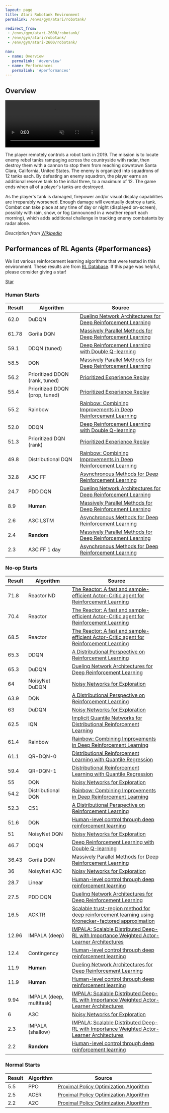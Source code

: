 ```yaml
---
layout: page
title: Atari Robotank Environment
permalink: /envs/gym/atari/robotank/

redirect_from:
 - /envs/gym/atari-2600/robotank/
 - /env/gym/atari/robotank/
 - /env/gym/atari-2600/robotank/

nav:
 - name: Overview
   permalink: '#overview'
 - name: Performances
   permalink: '#performances'
---
```



## Overview

<video autoplay muted loop controls>
  <source src="{{ 'assets/_pages/envs/gym/atari/robotank.mp4' | absolute_url }}" type="video/mp4">
</video>

The player remotely controls a robot tank in 2019. The mission is to locate enemy rebel tanks rampaging across the countryside with radar, then destroy them with a cannon to stop them from reaching downtown Santa Clara, California, United States. The enemy is organized into squadrons of 12 tanks each. By defeating an enemy squadron, the player earns an additional reserve tank to the initial three, to a maximum of 12. The game ends when all of a player's tanks are destroyed.

As the player's tank is damaged, firepower and/or visual display capabilities are irreparably worsened. Enough damage will eventually destroy a tank. Combat can take place at any time of day or night (displayed on-screen), possibly with rain, snow, or fog (announced in a weather report each morning), which adds additional challenge in tracking enemy combatants by radar alone.

*Description from [Wikipedia](https://en.wikipedia.org/wiki/Robot_Tank)*


## Performances of RL Agents {#performances}

We list various reinforcement learning algorithms that were tested in this environment. These results are from [RL Database](https://github.com/seungjaeryanlee/rldb). If this page was helpful, please consider giving a star!

<!-- Place this tag where you want the button to render. -->
<a class="github-button" href="https://github.com/seungjaeryanlee/rldb" data-icon="octicon-star" data-size="large" data-show-count="true" aria-label="Star seungjaeryanlee/rldb on GitHub">Star</a>
<!-- Place this tag in your head or just before your close body tag. -->
<script async defer src="https://buttons.github.io/buttons.js"></script>

### Human Starts

| Result | Algorithm | Source |
|--------|-----------|--------|
| 62.0 | DuDQN | [Dueling Network Architectures for Deep Reinforcement Learning](https://arxiv.org/abs/1511.06581) |
| 61.78 | Gorila DQN | [Massively Parallel Methods for Deep Reinforcement Learning](https://arxiv.org/abs/1507.04296) |
| 59.1 | DDQN (tuned) | [Deep Reinforcement Learning with Double Q-learning](https://arxiv.org/abs/1509.06461) |
| 58.5 | DQN | [Massively Parallel Methods for Deep Reinforcement Learning](https://arxiv.org/abs/1507.04296) |
| 56.2 | Prioritized DDQN (rank, tuned) | [Prioritized Experience Replay](https://arxiv.org/abs/1511.05952) |
| 55.4 | Prioritized DDQN (prop, tuned) | [Prioritized Experience Replay](https://arxiv.org/abs/1511.05952) |
| 55.2 | Rainbow | [Rainbow: Combining Improvements in Deep Reinforcement Learning](https://arxiv.org/abs/1710.02298) |
| 52.0 | DDQN | [Deep Reinforcement Learning with Double Q-learning](https://arxiv.org/abs/1509.06461) |
| 51.3 | Prioritized DQN (rank) | [Prioritized Experience Replay](https://arxiv.org/abs/1511.05952) |
| 49.8 | Distributional DQN | [Rainbow: Combining Improvements in Deep Reinforcement Learning](https://arxiv.org/abs/1710.02298) |
| 32.8 | A3C FF | [Asynchronous Methods for Deep Reinforcement Learning](https://arxiv.org/abs/1602.01783) |
| 24.7 | PDD DQN | [Dueling Network Architectures for Deep Reinforcement Learning](https://arxiv.org/abs/1511.06581) |
| 8.9 | **Human** | [Massively Parallel Methods for Deep Reinforcement Learning](https://arxiv.org/abs/1507.04296) |
| 2.6 | A3C LSTM | [Asynchronous Methods for Deep Reinforcement Learning](https://arxiv.org/abs/1602.01783) |
| 2.4 | **Random** | [Massively Parallel Methods for Deep Reinforcement Learning](https://arxiv.org/abs/1507.04296) |
| 2.3 | A3C FF 1 day | [Asynchronous Methods for Deep Reinforcement Learning](https://arxiv.org/abs/1602.01783) |


### No-op Starts

| Result | Algorithm | Source |
|--------|-----------|--------|
| 71.8 | Reactor ND | [The Reactor: A fast and sample-efficient Actor-Critic agent for Reinforcement Learning](https://arxiv.org/abs/1704.04651) |
| 70.4 | Reactor | [The Reactor: A fast and sample-efficient Actor-Critic agent for Reinforcement Learning](https://arxiv.org/abs/1704.04651) |
| 68.5 | Reactor | [The Reactor: A fast and sample-efficient Actor-Critic agent for Reinforcement Learning](https://arxiv.org/abs/1704.04651) |
| 65.3 | DDQN | [A Distributional Perspective on Reinforcement Learning](https://arxiv.org/abs/1707.06887) |
| 65.3 | DuDQN | [Dueling Network Architectures for Deep Reinforcement Learning](https://arxiv.org/abs/1511.06581) |
| 64 | NoisyNet DuDQN | [Noisy Networks for Exploration](https://arxiv.org/abs/1706.10295) |
| 63.9 | DQN | [A Distributional Perspective on Reinforcement Learning](https://arxiv.org/abs/1707.06887) |
| 63 | DuDQN | [Noisy Networks for Exploration](https://arxiv.org/abs/1706.10295) |
| 62.5 | IQN | [Implicit Quantile Networks for Distributional Reinforcement Learning](https://arxiv.org/abs/1806.06923) |
| 61.4 | Rainbow | [Rainbow: Combining Improvements in Deep Reinforcement Learning](https://arxiv.org/abs/1710.02298) |
| 61.1 | QR-DQN-0 | [Distributional Reinforcement Learning with Quantile Regression](https://arxiv.org/abs/1710.10044) |
| 59.4 | QR-DQN-1 | [Distributional Reinforcement Learning with Quantile Regression](https://arxiv.org/abs/1710.10044) |
| 55 | DQN | [Noisy Networks for Exploration](https://arxiv.org/abs/1706.10295) |
| 54.2 | Distributional DQN | [Rainbow: Combining Improvements in Deep Reinforcement Learning](https://arxiv.org/abs/1710.02298) |
| 52.3 | C51 | [A Distributional Perspective on Reinforcement Learning](https://arxiv.org/abs/1707.06887) |
| 51.6 | DQN | [Human-level control through deep reinforcement learning](https://storage.googleapis.com/deepmind-media/dqn/DQNNaturePaper.pdf) |
| 51 | NoisyNet DQN | [Noisy Networks for Exploration](https://arxiv.org/abs/1706.10295) |
| 46.7 | DDQN | [Deep Reinforcement Learning with Double Q-learning](https://arxiv.org/abs/1509.06461) |
| 36.43 | Gorila DQN | [Massively Parallel Methods for Deep Reinforcement Learning](https://arxiv.org/abs/1507.04296) |
| 36 | NoisyNet A3C | [Noisy Networks for Exploration](https://arxiv.org/abs/1706.10295) |
| 28.7 | Linear | [Human-level control through deep reinforcement learning](https://storage.googleapis.com/deepmind-media/dqn/DQNNaturePaper.pdf) |
| 27.5 | PDD DQN | [Dueling Network Architectures for Deep Reinforcement Learning](https://arxiv.org/abs/1511.06581) |
| 16.5 | ACKTR | [Scalable trust-region method for deep reinforcement learning using Kronecker-factored approximation](https://arxiv.org/abs/1708.05144) |
| 12.96 | IMPALA (deep) | [IMPALA: Scalable Distributed Deep-RL with Importance Weighted Actor-Learner Architectures](https://arxiv.org/abs/1802.01561) |
| 12.4 | Contingency | [Human-level control through deep reinforcement learning](https://storage.googleapis.com/deepmind-media/dqn/DQNNaturePaper.pdf) |
| 11.9 | **Human** | [Dueling Network Architectures for Deep Reinforcement Learning](https://arxiv.org/abs/1511.06581) |
| 11.9 | **Human** | [Human-level control through deep reinforcement learning](https://storage.googleapis.com/deepmind-media/dqn/DQNNaturePaper.pdf) |
| 9.94 | IMPALA (deep, multitask) | [IMPALA: Scalable Distributed Deep-RL with Importance Weighted Actor-Learner Architectures](https://arxiv.org/abs/1802.01561) |
| 6 | A3C | [Noisy Networks for Exploration](https://arxiv.org/abs/1706.10295) |
| 2.3 | IMPALA (shallow) | [IMPALA: Scalable Distributed Deep-RL with Importance Weighted Actor-Learner Architectures](https://arxiv.org/abs/1802.01561) |
| 2.2 | **Random** | [Human-level control through deep reinforcement learning](https://storage.googleapis.com/deepmind-media/dqn/DQNNaturePaper.pdf) |


### Normal Starts

| Result | Algorithm | Source |
|--------|-----------|--------|
| 5.5 | PPO | [Proximal Policy Optimization Algorithm](https://arxiv.org/abs/1707.06347) |
| 2.5 | ACER | [Proximal Policy Optimization Algorithm](https://arxiv.org/abs/1707.06347) |
| 2.2 | A2C | [Proximal Policy Optimization Algorithm](https://arxiv.org/abs/1707.06347) |

